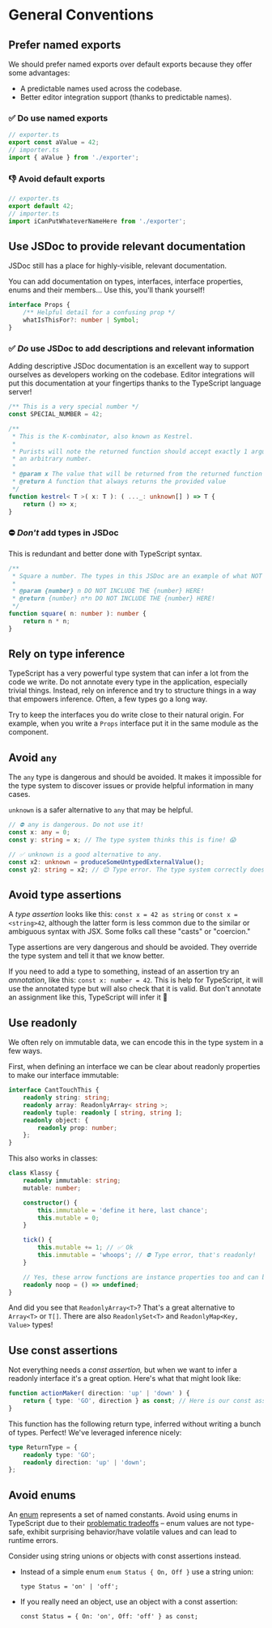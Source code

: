 # General Conventions

## Prefer named exports

We should prefer named exports over default exports because they offer some advantages:

-   A predictable names used across the codebase.
-   Better editor integration support (thanks to predictable names).

### ✅ **Do** use named exports

```ts
// exporter.ts
export const aValue = 42;
// importer.ts
import { aValue } from './exporter';
```

### 👎 **Avoid** default exports

```ts
// exporter.ts
export default 42;
// importer.ts
import iCanPutWhateverNameHere from './exporter';
```

## Use JSDoc to provide relevant documentation

JSDoc still has a place for highly-visible, relevant documentation.

You can add documentation on types, interfaces, interface properties, enums and their members… Use
this, you'll thank yourself!

```ts
interface Props {
	/** Helpful detail for a confusing prop */
	whatIsThisFor?: number | Symbol;
}
```

### ✅ _Do_ use JSDoc to add descriptions and relevant information

Adding descriptive JSDoc documentation is an excellent way to support ourselves as developers
working on the codebase. Editor integrations will put this documentation at your fingertips thanks
to the TypeScript language server!

```ts
/** This is a very special number */
const SPECIAL_NUMBER = 42;

/**
 * This is the K-combinator, also known as Kestrel.
 *
 * Purists will note the returned function should accept exactly 1 argument but instead we accept
 * an arbitrary number.
 *
 * @param x The value that will be returned from the returned function
 * @return A function that always returns the provided value
 */
function kestrel< T >( x: T ): ( ..._: unknown[] ) => T {
	return () => x;
}
```

### ⛔️ _Don't_ add types in JSDoc

This is redundant and better done with TypeScript syntax.

```ts
/**
 * Square a number. The types in this JSDoc are an example of what NOT to do.
 *
 * @param {number} n DO NOT INCLUDE THE {number} HERE!
 * @return {number} n*n DO NOT INCLUDE THE {number} HERE!
 */
function square( n: number ): number {
	return n * n;
}
```

## Rely on type inference

TypeScript has a very powerful type system that can infer a lot from the code we write. Do not
annotate every type in the application, especially trivial things. Instead, rely on inference and
try to structure things in a way that empowers inference. Often, a few types go a long way.

Try to keep the interfaces you do write close to their natural origin. For example, when you write a
`Props` interface put it in the same module as the component.

## Avoid `any`

The `any` type is dangerous and should be avoided. It makes it impossible for the type system to
discover issues or provide helpful information in many cases.

`unknown` is a safer alternative to `any` that may be helpful.

```ts
// ⛔️ any is dangerous. Do not use it!
const x: any = 0;
const y: string = x; // The type system thinks this is fine! 😱

// ✅ unknown is a good alternative to any.
const x2: unknown = produceSomeUntypedExternalValue();
const y2: string = x2; // 😌 Type error. The type system correctly doesn't trust this to be a string.
```

## Avoid type assertions

A _type assertion_ looks like this: `const x = 42 as string` or `const x = <string>42`, although the
latter form is less common due to the similar or ambiguous syntax with JSX. Some folks call these
"casts" or "coercion."

Type assertions are very dangerous and should be avoided. They override the type system and tell it
that we know better.

If you need to add a type to something, instead of an assertion try an _annotation_, like this:
`const x: number = 42`. This is help for TypeScript, it will use the annotated type but will also
check that it is valid. But don't annotate an assignment like this, TypeScript will infer it 🙂

## Use readonly

We often rely on immutable data, we can encode this in the type system in a few ways.

First, when defining an interface we can be clear about readonly properties to make our interface
immutable:

```ts
interface CantTouchThis {
	readonly string: string;
	readonly array: ReadonlyArray< string >;
	readonly tuple: readonly [ string, string ];
	readonly object: {
		readonly prop: number;
	};
}
```

This also works in classes:

```ts
class Klassy {
	readonly immutable: string;
	mutable: number;

	constructor() {
		this.immutable = 'define it here, last chance';
		this.mutable = 0;
	}

	tick() {
		this.mutable += 1; // ✅ Ok
		this.immutable = 'whoops'; // ⛔️ Type error, that's readonly!
	}

	// Yes, these arrow functions are instance properties too and can be readonly 👀
	readonly noop = () => undefined;
}
```

And did you see that `ReadonlyArray<T>`? That's a great alternative to `Array<T>` or `T[]`. There
are also `ReadonlySet<T>` and `ReadonlyMap<Key, Value>` types!

## Use const assertions

Not everything needs a _const assertion,_ but when we want to infer a readonly interface it's a
great option. Here's what that might look like:

```ts
function actionMaker( direction: 'up' | 'down' ) {
	return { type: 'GO', direction } as const; // Here is our const assertion: `as const`
}
```

This function has the following return type, inferred without writing a bunch of types. Perfect!
We've leveraged inference nicely:

```ts
type ReturnType = {
	readonly type: 'GO';
	readonly direction: 'up' | 'down';
};
```

## Avoid enums

An [enum](https://www.typescriptlang.org/docs/handbook/enums.html) represents a set of named constants. Avoid using enums in TypeScript due to their [problematic tradeoffs](https://blog.logrocket.com/why-typescript-enums-suck/) – enum values are not type-safe, exhibit surprising behavior/have volatile values and can lead to runtime errors.

Consider using string unions or objects with const assertions instead.

-   Instead of a simple enum `enum Status { On, Off }` use a string union:

    `type Status = 'on' | 'off';`

-   If you really need an object, use an object with a const assertion:

    `const Status = { On: 'on', Off: 'off' } as const;`
